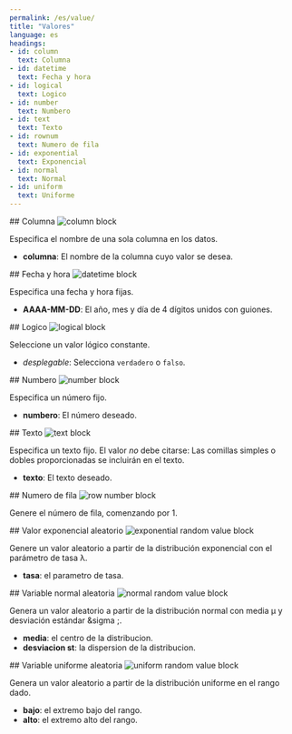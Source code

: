 ```yaml
---
permalink: /es/value/
title: "Valores"
language: es
headings:
- id: column
  text: Columna
- id: datetime
  text: Fecha y hora
- id: logical
  text: Logico
- id: number
  text: Numbero
- id: text
  text: Texto
- id: rownum
  text: Numero de fila 
- id: exponential
  text: Exponencial
- id: normal
  text: Normal
- id: uniform
  text: Uniforme
---
```


<div id="column" markdown="1">
## Columna

<img class="block" src="{{page.permalink | append: 'column.svg' | relative_url}}" alt="column block"/>

Especifica el nombre de una sola columna en los datos.

- **columna**: El nombre de la columna cuyo valor se desea.
</div>

<div id="datetime" markdown="1">
## Fecha y hora

<img class="block" src="{{page.permalink | append: 'datetime_val.svg' | relative_url}}" alt="datetime block"/>

Especifica una fecha y hora fijas.

- **AAAA-MM-DD**: El año, mes y día de 4 dígitos unidos con guiones.
</div>

<div id="logical" markdown="1">
## Logico

<img class="block" src="{{page.permalink | append: 'logical_val.svg' | relative_url}}" alt="logical block"/>

Seleccione un valor lógico constante.

- *desplegable*: Selecciona `verdadero` o `falso`.
</div>

<div id="number" markdown="1">
## Numbero

<img class="block" src="{{page.permalink | append: 'number.svg' | relative_url}}" alt="number block"/>

Especifica un número fijo.

- **numbero**: El número deseado.
</div>

<div id="text" markdown="1">
## Texto

<img class="block" src="{{page.permalink | append: 'text.svg' | relative_url}}" alt="text block"/>

Especifica un texto fijo.
El valor *no* debe citarse:
Las comillas simples o dobles proporcionadas se incluirán en el texto.
- **texto**: El texto deseado.
</div>

<div id="rownum" markdown="1">
## Numero de fila

<img class="block" src="{{page.permalink | append: 'rownum.svg' | relative_url}}" alt="row number block"/>

Genere el número de fila, comenzando por 1.
</div>

<div id="exponential" markdown="1">
## Valor exponencial aleatorio

<img class="block" src="{{page.permalink | append: 'exponential.svg' | relative_url}}" alt="exponential random value block"/>

Genere un valor aleatorio a partir de la distribución exponencial con el parámetro de tasa &lambda;.

- **tasa**: el parametro de tasa.
</div>

<div id="normal" markdown="1">
## Variable normal aleatoria

<img class="block" src="{{page.permalink | append: 'normal.svg' | relative_url}}" alt="normal random value block"/>

Genera un valor aleatorio a partir de la distribución normal con media &mu; y desviación estándar &sigma ;.

-  **media**: el centro de la distribucion.
-  **desviacion st**: la dispersion de la distribucion.
</div>

<div id="uniform" markdown="1">
## Variable uniforme aleatoria

<img class="block" src="{{page.permalink | append: 'uniform.svg' | relative_url}}" alt="uniform random value block"/>

Genera un valor aleatorio a partir de la distribución uniforme en el rango dado.

-  **bajo**: el extremo bajo del rango.
-  **alto**: el extremo alto del rango.
</div>

